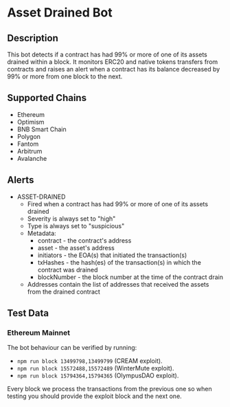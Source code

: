 # Asset Drained Bot

## Description

This bot detects if a contract has had 99% or more of one of its assets drained within a block. It monitors ERC20 and native tokens transfers from contracts and raises an alert when a contract has its balance decreased by 99% or more from one block to the next.

## Supported Chains

- Ethereum
- Optimism
- BNB Smart Chain
- Polygon
- Fantom
- Arbitrum
- Avalanche

## Alerts

- ASSET-DRAINED
  - Fired when a contract has had 99% or more of one of its assets drained
  - Severity is always set to "high"
  - Type is always set to "suspicious"
  - Metadata:
    - contract - the contract's address
    - asset - the asset's address
    - initiators - the EOA(s) that initiated the transaction(s)
    - txHashes - the hash(es) of the transaction(s) in which the contract was drained
    - blockNumber - the block number at the time of the contract drain
  - Addresses contain the list of addresses that received the assets from the drained contract

## Test Data

### Ethereum Mainnet

The bot behaviour can be verified by running:

- `npm run block 13499798,13499799` (CREAM exploit).
- `npm run block 15572488,15572489` (WinterMute exploit).
- `npm run block 15794364,15794365` (OlympusDAO exploit).

Every block we process the transactions from the previous one so when testing you should provide the exploit block and the next one.
